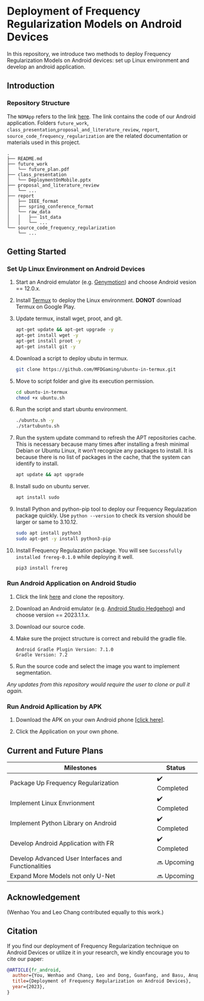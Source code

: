 # Deployment of Frequency Regularization Models on Android Devices

In this repository, we introduce two methods to deploy Frequency Regularization Models on Android devices: set up Linux environment and develop an android application.

## Introduction

### Repository Structure

The `NOMApp` refers to the link [here](https://github.com/btxcy/NOMApp.git). The link contains the code of our Android application. Folders `future_work`, `class_presentation`,`proposal_and_literature_review`, `report`, `source_code_frequency_regularization` are the related documentation or materials used in this project.

```
.
├── README.md
├── future_work
│   └── future_plan.pdf
├── class_presentation
│   └── DeploymentOnMobile.pptx
├── proposal_and_literature_review
│   └── ...
├── report
│   ├── IEEE_format
│   ├── spring_conference_format
│   └── raw_data
│   │   ├── 1st_data
│   │   └── ...
└── source_code_frequency_regularization
    └── ...
```

## Getting Started

### Set Up Linux Environment on Android Devices

1. Start an Android emulator (e.g. [Genymotion](https://dl.genymotion.com/releases/genymotion-3.5.1/genymotion-3.5.1.dmg)) and choose Android vesion == 12.0.x.

2. Install [Termux](https://github.com/termux/termux-app/releases/download/v0.118.0/termux-app_v0.118.0+github-debug_universal.apk) to deploy the Linux environment. **DONOT** download Termux on Google Play.

3. Update termux, install wget, proot, and git.

   ```sh
   apt-get update && apt-get upgrade -y
   apt-get install wget -y
   apt-get install proot -y
   apt-get install git -y
   ```

4. Download a script to deploy ubutu in termux.

   ```sh
   git clone https://github.com/MFDGaming/ubuntu-in-termux.git
   ```

5. Move to script folder and give its execution permission.

   ```sh
   cd ubuntu-in-termux
   chmod +x ubuntu.sh
   ```

6. Run the script and start ubuntu environment.

   ```sh
   ./ubuntu.sh -y
   ./startubuntu.sh
   ```

7. Run the system update command to refresh the APT repositories cache. This is necessary because many times after installing a fresh minimal Debian or Ubuntu Linux, it won’t recognize any packages to install. It is because there is no list of packages in the cache, that the system can identify to install.

   ```sh
   apt update && apt upgrade
   ```

8. Install sudo on ubuntu server.

   ```sh
   apt install sudo
   ```

9. Install Python and python-pip tool to deploy our Frequency Regulazation package quickly. Use `python --version` to check its version should be larger or same to 3.10.12.

   ```sh
   sudo apt install python3
   sudo apt-get -y install python3-pip
   ```

10. Install Frequency Regulazation package. You will see `Successfully installed frereg-0.1.0` while deploying it well.
    ```sh
    pip3 install frereg
    ```

### Run Android Application on Android Studio

1. Click the link [here](https://github.com/btxcy/NOMApp.git) and clone the repository. 

2. Download an Android emulator (e.g. [Android Studio Hedgehog](https://developer.android.com/studio)) and choose version == 2023.1.1.x.

3. Download our source code.

4. Make sure the project structure is correct and rebuild the gradle file.

   ```
   Android Gradle Plugin Version: 7.1.0
   Gradle Version: 7.2
   ```

5. Run the source code and select the image you want to implement segmentation.

*Any updates from this repository would require the user to clone or pull it again.*

### Run Android Apllication by APK

1. Download the APK on your own Android phone [[click here]](https://drive.google.com/file/d/1avjNmbqO9Ja4_klfesDFt6P9S98Cse32/view?usp=sharing).

2. Click the Application on your own phone.

## Current and Future Plans

| Milestones                                           | Status       |
| ---------------------------------------------------- | ------------ |
| Package Up Frequency Regularization                  | ✔️ Completed |
| Implement Linux Envrionment                          | ✔️ Completed |
| Implement Python Library on Android                  | ✔️ Completed |
| Develop Android Application with FR                  | ✔️ Completed |
| Develop Advanced User Interfaces and Functionalities | 🔜 Upcoming  |
| Expand More Models not only U-Net                    | 🔜 Upcoming  |

## Acknowledgement

(Wenhao You and Leo Chang contributed equally to this work.)

## Citation

If you find our deployment of Frequency Regularization technique on Android Devices or utilize it in your research, we kindly encourage you to cite our paper:

```bibtex
@ARTICLE{fr_android,
  author={You, Wenhao and Chang, Leo and Dong, Guanfang, and Basu, Anup},
  title={Deployment of Frequency Regularization on Android Devices},
  year={2023},
}
```
